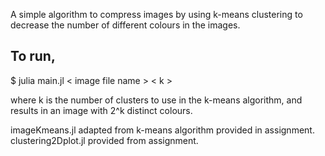 
A simple algorithm to compress images by using k-means clustering to decrease the number of different colours in the images.


## To run,
  $ julia main.jl \< image file name \>  \< k \>

where k is the number of clusters to use in the k-means algorithm, and results in an image with 2^k distinct colours.





imageKmeans.jl adapted from k-means algorithm provided in assignment.
clustering2Dplot.jl provided from assignment.

